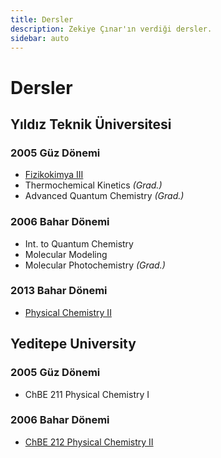 ```yaml
---
title: Dersler
description: Zekiye Çınar'ın verdiği dersler.
sidebar: auto
---
```


# Dersler

## Yıldız Teknik Üniversitesi

### 2005 Güz Dönemi

- [Fizikokimya III](../../courses/fall-2005-physical-chemistry-iii/)
- Thermochemical Kinetics _(Grad.)_
- Advanced Quantum Chemistry _(Grad.)_

### 2006 Bahar Dönemi

- Int. to Quantum Chemistry
- Molecular Modeling
- Molecular Photochemistry _(Grad.)_

### 2013 Bahar Dönemi

- [Physical Chemistry II](../../courses/spring-2013-physical-chemistry-ii/)

## Yeditepe University

### 2005 Güz Dönemi

- ChBE 211 Physical Chemistry I

### 2006 Bahar Dönemi

- [ChBE 212 Physical Chemistry II](../../courses/spring-2006-physical-chemistry-ii/)
